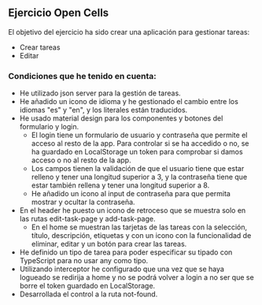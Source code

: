 ## Ejercicio Open Cells

El objetivo del ejercicio ha sido crear una aplicación para gestionar tareas:

- Crear tareas
- Editar

### Condiciones que he tenido en cuenta:

- He utilizado json server para la gestión de tareas.
- He añadido un icono de idioma y he gestionado el cambio entre los idiomas "es" y "en", y los literales están traducidos.
- He usado material design para los componentes y botones del formulario y login.
  - El login tiene un formulario de usuario y contraseña que permite el acceso al resto de la app. Para controlar si se ha accedido o no, se ha guardado en LocalStorage un token para comprobar si damos acceso o no al resto de la app.
  - Los campos tienen la validación de que el usuario tiene que estar relleno y tener una longitud superior a 3, y la contraseña tiene que estar también rellena y tener una longitud superior a 8.
  - He añadido un icono al input de contraseña para que permita mostrar y ocultar la contraseña.
- En el header he puesto un icono de retroceso que se muestra solo en las rutas edit-task-page y add-task-page.
  - En el home se muestran las tarjetas de las tareas con la selección, título, descripción, etiquetas y con un icono con la funcionalidad de eliminar, editar y un botón para crear las tareas.
- He definido un tipo de tarea para poder especificar su tipado con TypeScript para no usar any como tipo.
- Utilizando interceptor he configurado que una vez que se haya logueado se redirija a home y no se podrá volver a login a no ser que se borre el token guardado en LocalStorage.
- Desarrollada el control a la ruta not-found.
